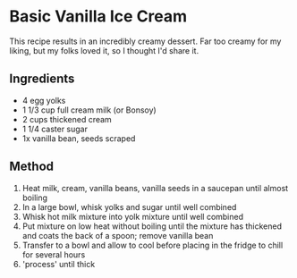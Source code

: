 # Basic Vanilla Ice Cream

This recipe results in an incredibly creamy dessert.
Far too creamy for my liking, but my folks loved it, so I thought I'd share it.

## Ingredients

* 4 egg yolks
* 1 1/3 cup full cream milk (or Bonsoy)
* 2 cups thickened cream
* 1 1/4 caster sugar
* 1x vanilla bean, seeds scraped

## Method

1. Heat milk, cream, vanilla beans, vanilla seeds in a saucepan until almost boiling
2. In a large bowl, whisk yolks and sugar until well combined
3. Whisk hot milk mixture into yolk mixture until well combined
4. Put mixture on low heat without boiling until the mixture has thickened and coats the back of a spoon; remove vanilla bean
5. Transfer to a bowl and allow to cool before placing in the fridge to chill for several hours
6. 'process' until thick